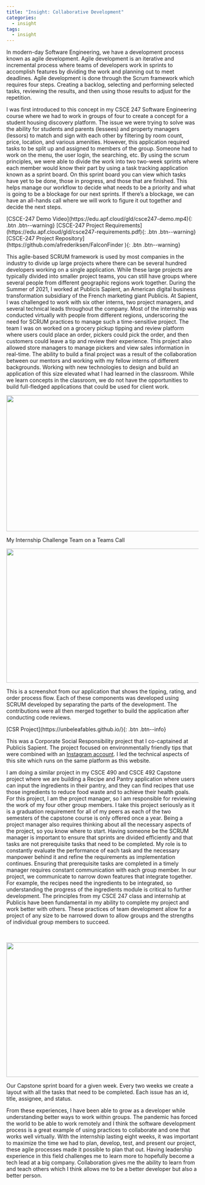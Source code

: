 ```yaml
---
title: "Insight: Collaborative Development"
categories:
  - insight
tags:
  - insight
---
```

<p>In modern-day Software Engineering, we have a development process known as agile development. Agile development is an iterative and incremental process where teams of developers work in sprints to accomplish features by dividing the work and planning out to meet deadlines. Agile development is done through the Scrum framework which requires four steps. Creating a backlog, selecting and performing selected tasks, reviewing the results, and then using those results to adjust for the repetition.</p>
<p>I was first introduced to this concept in my CSCE 247 Software Engineering course where we had to work in groups of four to create a concept for a student housing discovery platform. The issue we were trying to solve was the ability for students and parents (lessees) and property managers (lessors) to match and sign with each other by filtering by room count, price, location, and various amenities. However, this application required tasks to be split up and assigned to members of the group. Someone had to work on the menu, the user login, the searching, etc. By using the scrum principles, we were able to divide the work into two two-week sprints where each member would know their part by using a task tracking application known as a sprint board. On this sprint board you can view which tasks have yet to be done, those in progress, and those that are finished. This helps manage our workflow to decide what needs to be a priority and what is going to be a blockage for our next sprints. If there&rsquo;s a blockage, we can have an all-hands call where we will work to figure it out together and decide the next steps.</p>
<!-- <div style="display: inline-block"> -->
[CSCE-247 Demo Video](https://edu.apf.cloud/gld/csce247-demo.mp4){: .btn .btn--warning}
[CSCE-247 Project Requirements](https://edu.apf.cloud/gld/csce247-requirements.pdf){: .btn .btn--warning}
[CSCE-247 Project Repository](https://github.com/afrederiksen/FalconFinder ){: .btn .btn--warning}
<!-- </div> -->
<p>This agile-based SCRUM framework is used by most companies in the industry to divide up large projects where there can be several hundred developers working on a single application. While these large projects are typically divided into smaller project teams, you can still have groups where several people from different geographic regions work together. During the Summer of 2021, I worked at Publicis Sapient, an American digital business transformation subsidiary of the French marketing giant Publicis. At Sapient, I was challenged to work with six other interns, two project managers, and several technical leads throughout the company. Most of the internship was conducted virtually with people from different regions, underscoring the need for SCRUM practices to manage such a time-sensitive project. The team I was on worked on a grocery pickup tipping and review platform where users could place an order, pickers could pick the order, and then customers could leave a tip and review their experience. This project also allowed store managers to manage pickers and view sales information in real-time. The ability to build a final project was a result of the collaboration between our mentors and working with my fellow interns of different backgrounds. Working with new technologies to design and build an application of this size elevated what I had learned in the classroom. While we learn concepts in the classroom, we do not have the opportunities to build full-fledged applications that could be used for client work.</p>
<p><img src="https://gld.adamfrederiksen.com/assets/images/gld1-team.png" width="624" height="356"></p>
<p>My Internship Challenge Team on a Teams Call</p>
<p><img src="https://gld.adamfrederiksen.com/assets/images/gld1-order.png" width="624" height="351"></p>
<p>This is a screenshot from our application that shows the tipping, rating, and order process flow. Each of these components was developed using SCRUM developed by separating the parts of the development. The contributions were all then merged together to build the application after conducting code reviews.</p>
[CSR Project](https://unbeleafables.github.io/){: .btn .btn--info}
<p>This was a Corporate Social Responsibility project that I co-captained at Publicis Sapient. The project focused on environmentally friendly tips that were combined with an <a href="https://www.instagram.com/unbeleafablecsr/">Instagram account</a>. I led the technical aspects of this site which runs on the same platform as this website.</p>
<p>I am doing a similar project in my CSCE 490 and CSCE 492 Capstone project where we are building a Recipe and Pantry application where users can input the ingredients in their pantry, and they can find recipes that use those ingredients to reduce food waste and to achieve their health goals. For this project, I am the project manager, so I am responsible for reviewing the work of my four other group members. I take this project seriously as it is a graduation requirement for all of my peers as each of the two semesters of the capstone course is only offered once a year. Being a project manager also requires thinking about all the necessary aspects of the project, so you know where to start. Having someone be the SCRUM manager is important to ensure that sprints are divided efficiently and that tasks are not prerequisite tasks that need to be completed. My role is to constantly evaluate the performance of each task and the necessary manpower behind it and refine the requirements as implementation continues. Ensuring that prerequisite tasks are completed in a timely manager requires constant communication with each group member. In our project, we communicate to narrow down features that integrate together. For example, the recipes need the ingredients to be integrated, so understanding the progress of the ingredients module is critical to further development. The principles from my CSCE 247 class and internship at Publicis have been fundamental in my ability to complete my project and work better with others. These practices of team development allow for a project of any size to be narrowed down to allow groups and the strengths of individual group members to succeed.</p>
<p><br></p>
<p><img src="https://gld.adamfrederiksen.com/assets/images/gld1-sprint-board.png" width="624" height="352"></p>
<p>Our Capstone sprint board for a given week. Every two weeks we create a layout with all the tasks that need to be completed. Each issue has an id, title, assignee, and status.</p>
<p>From these experiences, I have been able to grow as a developer while understanding better ways to work within groups. The pandemic has forced the world to be able to work remotely and I think the software development process is a great example of using practices to collaborate and one that works well virtually. With the internship lasting eight weeks, it was important to maximize the time we had to plan, develop, test, and present our project, these agile processes made it possible to plan that out. Having leadership experience in this field challenges me to learn more to hopefully become a tech lead at a big company. Collaboration gives me the ability to learn from and teach others which I think allows me to be a better developer but also a better person.</p>
